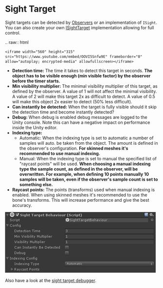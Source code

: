 # Sight Target

Sight targets can be detected by [Observers](Observer.md) or an implementation of `ISight`. You can also create your own  [ISightTarget](ISightTarget.md) implementation allowing for full control.

.. raw:: html

	<iframe width="560" height="315" src="https://www.youtube.com/embed/OOVI5Snfw9E" frameborder="0" allow="autoplay; encrypted-media" allowfullscreen></iframe>

-   **Detection time:** The time it takes to detect this target in seconds. **The object has to be visible enough (min visible factor) by the observer before the timer starts.**
-   **Min visibility multiplier:** The minimal visibility multiplier of this target, as defined by the observer. A value of 1 will not affect the minimal visibility. A value of 2 will make this target 2x as difficult to detect. A value of 0.5 will make this object 2x easier to detect (50% less difficult).
-   **Can instantly be detected:** When the target is fully visible should it skip the detection time and become instantly detected?
-   **Debug:** When debug is enabled debug messages are logged to the Unity console. Note this can have a negative impact on performance inside the Unity editor.
-   **Indexing type:**
    -   Automatic: When the indexing type is set to automatic a number of samples will auto. be taken from the object. The amount is defined in the observer's configuration. **For skinned meshes it's recommended to use manual indexing.**
    -   Manual: When the indexing type is set to manual the specified list of "raycast points" will be used.  **When choosing a manual indexing type the sample count, as defined in the observer, will be overwritten. For example, when defining 10 points manually 10 samples will be taken, even if the observer's sample count is set to something else.**
-   **Raycast points:** The points (transforms) used when manual indexing is enabled. When using skinned meshes it's recommended to use the bone's transforms. This will increase performance and give the best accuracy.

![](Assets/SightTargetBehaviour.png)

Also have a look at the  [sight target debugger](../Editors/SightTargetDebugger.md).